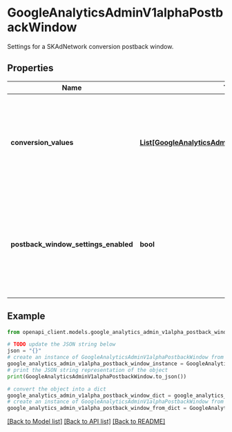 # GoogleAnalyticsAdminV1alphaPostbackWindow

Settings for a SKAdNetwork conversion postback window.

## Properties

Name | Type | Description | Notes
------------ | ------------- | ------------- | -------------
**conversion_values** | [**List[GoogleAnalyticsAdminV1alphaConversionValues]**](GoogleAnalyticsAdminV1alphaConversionValues.md) | Ordering of the repeated field will be used to prioritize the conversion value settings. Lower indexed entries are prioritized higher. The first conversion value setting that evaluates to true will be selected. It must have at least one entry if enable_postback_window_settings is set to true. It can have maximum of 128 entries. | [optional] 
**postback_window_settings_enabled** | **bool** | If enable_postback_window_settings is true, conversion_values must be populated and will be used for determining when and how to set the Conversion Value on a client device and exporting schema to linked Ads accounts. If false, the settings are not used, but are retained in case they may be used in the future. This must always be true for postback_window_one. | [optional] 

## Example

```python
from openapi_client.models.google_analytics_admin_v1alpha_postback_window import GoogleAnalyticsAdminV1alphaPostbackWindow

# TODO update the JSON string below
json = "{}"
# create an instance of GoogleAnalyticsAdminV1alphaPostbackWindow from a JSON string
google_analytics_admin_v1alpha_postback_window_instance = GoogleAnalyticsAdminV1alphaPostbackWindow.from_json(json)
# print the JSON string representation of the object
print(GoogleAnalyticsAdminV1alphaPostbackWindow.to_json())

# convert the object into a dict
google_analytics_admin_v1alpha_postback_window_dict = google_analytics_admin_v1alpha_postback_window_instance.to_dict()
# create an instance of GoogleAnalyticsAdminV1alphaPostbackWindow from a dict
google_analytics_admin_v1alpha_postback_window_from_dict = GoogleAnalyticsAdminV1alphaPostbackWindow.from_dict(google_analytics_admin_v1alpha_postback_window_dict)
```
[[Back to Model list]](../README.md#documentation-for-models) [[Back to API list]](../README.md#documentation-for-api-endpoints) [[Back to README]](../README.md)


